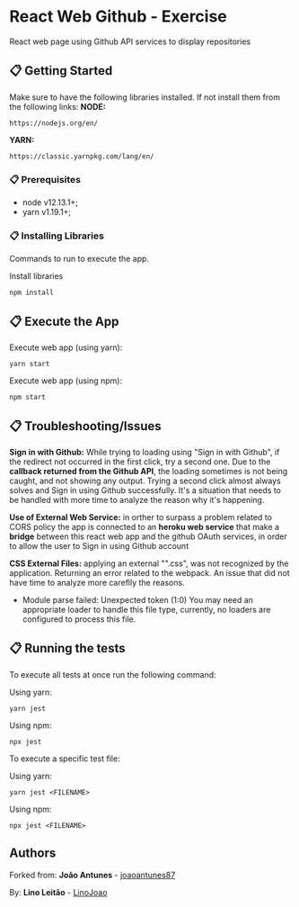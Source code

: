 # React Web Github - Exercise

React web page using Github API services to display repositories

## 📋 Getting Started

Make sure to have the following libraries installed. If not install them from the following links:
**NODE:**
```
https://nodejs.org/en/
````
**YARN:**
```
https://classic.yarnpkg.com/lang/en/
````


### 📋 Prerequisites

- node v12.13.1+;
- yarn v1.19.1+;

### 📋 Installing Libraries

Commands to run to execute the app.

Install libraries

```
npm install
```

## 📋 Execute the App

Execute web app (using yarn):
```
yarn start
```

Execute web app (using npm):
```
npm start
```


## 📋 Troubleshooting/Issues

**Sign in with Github:** While trying to loading using "Sign in with Github", if the redirect not occurred in the first click, try a second one. Due to the **callback returned from the Github API**, the loading sometimes is not being caught, and not showing any output. Trying a second click almost always solves and Sign in using Github successfully. It's a situation that needs to be handled with more time to analyze the reason why it's happening.

**Use of External Web Service:** in orther to surpass a problem related to CORS policy the app is connected to an **heroku web service** that make a **bridge** between this react web app and the github OAuth services, in order to allow the user to Sign in using Github account

**CSS External Files:** applying an external "".css", was not recognized by the application. Returning an error related to the webpack. An issue that did not have time to analyze more careflly the reasons.
* Module parse failed: Unexpected token (1:0)
You may need an appropriate loader to handle this file type, currently, no loaders are configured to process this file.

## 📋 Running the tests

To execute all tests at once run the following command:

Using yarn:
```
yarn jest 
```

Using npm:
```
npx jest 
```

To execute a specific test file:

Using yarn:
```
yarn jest <FILENAME>
```

Using npm:
```
npx jest <FILENAME>
```


## Authors
Forked from:
**João Antunes** - [joaoantunes87](https://github.com/joaoantunes87/)

By: 
**Lino Leitão** - [LinoJoao](https://github.com/lj0a0)

